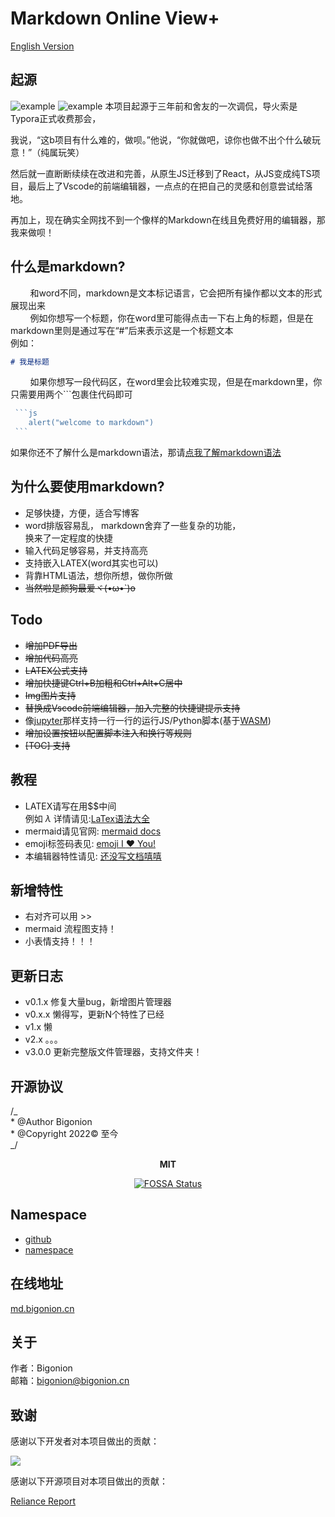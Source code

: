 # Markdown Online View+

[English Version](./README-EN.md)

## 起源
<a><img src="https://img.shields.io/badge/Github-v3.0.0-c.svg" alt="example"></a> <a><img src="https://img.shields.io/badge/LICENSE-MIT-pink.svg" alt="example"></a>
本项目起源于三年前和舍友的一次调侃，导火索是Typora正式收费那会，

我说，“这b项目有什么难的，做呗。”他说，“你就做吧，谅你也做不出个什么破玩意！”（纯属玩笑）

然后就一直断断续续在改进和完善，从原生JS迁移到了React，从JS变成纯TS项目，最后上了Vscode的前端编辑器，一点点的在把自己的灵感和创意尝试给落地。

再加上，现在确实全网找不到一个像样的Markdown在线且免费好用的编辑器，那我来做呗！

## 什么是markdown?

&nbsp;&nbsp;&nbsp;&nbsp; &nbsp;&nbsp;&nbsp;和word不同，markdown是文本标记语言，它会把所有操作都以文本的形式展现出来  
&nbsp;&nbsp;&nbsp;&nbsp; &nbsp;&nbsp;&nbsp;例如你想写一个标题，你在word里可能得点击一下右上角的标题，但是在markdown里则是通过写在“#”后来表示这是一个标题文本  
例如：

```md
# 我是标题
```

&nbsp;&nbsp;&nbsp;&nbsp; &nbsp;&nbsp;&nbsp;如果你想写一段代码区，在word里会比较难实现，但是在markdown里，你只需要用两个```包裹住代码即可

````js
 ```js
    alert("welcome to markdown")
 ```
````

如果你还不了解什么是markdown语法，那请[点我了解markdown语法](https://markdown.com.cn/intro.html)

## 为什么要使用markdown?

- 足够快捷，方便，适合写博客
- word排版容易乱， markdown舍弃了一些复杂的功能，  
  换来了一定程度的快捷
- 输入代码足够容易，并支持高亮
- 支持嵌入LATEX(word其实也可以)
- 背靠HTML语法，想你所想，做你所做
- ~~当然啦是颜狗最爱ヾ(•ω•`)o~~

## Todo

- <s>增加PDF导出</s>
- <s>增加代码高亮</s>
- <s>LATEX公式支持</s>
- <s>增加快捷键Ctrl+B加粗和Ctrl+Alt+C居中</s>
- <s>Img图片支持</s>
- <s>替换成Vscode前端编辑器，加入完整的快捷键提示支持</s>
- 像[jupyter](https://jupyter.org/)那样支持一行一行的运行JS/Python脚本(基于[WASM](https://developer.mozilla.org/zh-CN/docs/WebAssembly))
- <s>增加设置按钮以配置脚本注入和换行等规则</s>
- <s>[TOC] 支持</s>

## 教程

- LATEX请写在用$$中间  
例如 $\lambda$ 详情请见:[LaTex语法大全](https://hub.fgit.cf/KaTeX/KaTeX/blob/main/docs/supported.md)
- mermaid请见官网: [mermaid docs](https://mermaid.nodejs.cn/syntax/flowchart.html)
- emoji标签码表见: [emoji I :hearts: You!](https://gist.github.com/rxaviers/7360908)
- 本编辑器特性请见: [还没写文档嘻嘻](#)

## 新增特性

- 右对齐可以用 >>
- mermaid 流程图支持！
- 小表情支持！！！

## 更新日志

- v0.1.x 修复大量bug，新增图片管理器
- v0.x.x 懒得写，更新N个特性了已经
- v1.x 懒
- v2.x 。。。
- v3.0.0 更新完整版文件管理器，支持文件夹！

## 开源协议

/_  
\* @Author Bigonion  
\* @Copyright 2022© 至今  
_/

<center>

**MIT**

[![FOSSA Status](https://app.fossa.com/api/projects/git%2Bgithub.com%2FLiWeny16%2FMarkdownOnline.svg?type=large&issueType=license)](https://app.fossa.com/projects/git%2Bgithub.com%2FLiWeny16%2FMarkdownOnline?ref=badge_large&issueType=license)

</center>

## Namespace

- [github](https://github.com/LiWeny16/MarkdownOnline)
- [namespace](https://bigonion.cn)

## 在线地址

[md.bigonion.cn](https://md.bigonion.cn)

## 关于

作者：Bigonion  
邮箱：bigonion@bigonion.cn

## 致谢

感谢以下开发者对本项目做出的贡献：

<a href="https://github.com/LiWeny16/MarkdownOnline/graphs/contributors">
  <img src="https://contrib.rocks/image?repo=LiWeny16/MarkdownOnline&max=1000" />
</a>

感谢以下开源项目对本项目做出的贡献：

[Reliance Report](/public/LICENSES/report.md)
